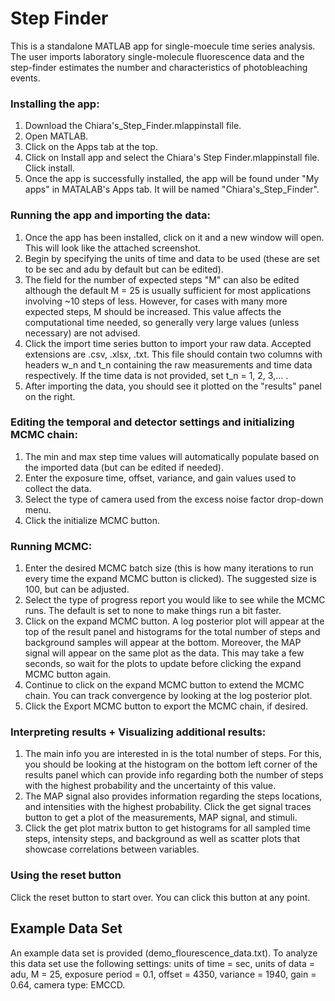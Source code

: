 # Step Finder

This is a standalone MATLAB app for single-moecule time series analysis. The user imports laboratory single-molecule fluorescence data and the step-finder estimates the number and characteristics of photobleaching events.


### Installing the app:
1. Download the Chiara's_Step_Finder.mlappinstall file.
2. Open MATLAB.
3. Click on the Apps tab at the top.
4. Click on Install app and select the Chiara's Step Finder.mlappinstall file. Click install.
5. Once the app is successfully installed, the app will be found under "My apps" in MATALAB's Apps tab. It will be named "Chiara's_Step_Finder". 

### Running the app and importing the data:
1. Once the app has been installed, click on it and a new window will open. This will look like the attached screenshot.
2. Begin by specifying the units of time and data to be used (these are set to be sec and adu by default but can be edited).
3. The field for the number of expected steps "M" can also be edited although the default M = 25 is usually sufficient for most applications involving ~10 steps of less. However, for cases with many more expected steps, M should be increased. This value affects the computational time needed, so generally very large values (unless necessary) are not advised. 
4. Click the import time series button to import your raw data. Accepted extensions are .csv, .xlsx, .txt. This file should contain two columns with headers w_n and t_n containing the raw measurements and time data respectively. If the time data is not provided, set t_n = 1, 2, 3,... .
5. After importing the data, you should see it plotted on the "results" panel on the right.

### Editing the temporal and detector settings and initializing MCMC chain:
1. The min and max step time values will automatically populate based on the imported data (but can be edited if needed). 
2. Enter the exposure time, offset, variance, and gain values used to collect the data.
3. Select the type of camera used from the excess noise factor drop-down menu. 
4. Click the initialize MCMC button.

### Running MCMC:
1. Enter the desired MCMC batch size (this is how many iterations to run every time the expand MCMC button is clicked). The suggested size is 100, but can be adjusted.
2. Select the type of progress report you would like to see while the MCMC runs. The default is set to none to make things run a bit faster. 
3. Click on the expand MCMC button. A log posterior plot will appear at the top of the result panel and histograms for the total number of steps and background samples will appear at the bottom. Moreover, the MAP signal will appear on the same plot as the data. This may take a few seconds, so wait for the plots to update before clicking the expand MCMC button again. 
4. Continue to click on the expand MCMC button to extend the MCMC chain. You can track convergence by looking at the log posterior plot. 
5. Click the Export MCMC button to export the MCMC chain, if desired.

### Interpreting results + Visualizing additional results:
1. The main info you are interested in is the total number of steps. For this, you should be looking at the histogram on the bottom left corner of the results panel which can provide info regarding both the number of steps with the highest probability and the uncertainty of this value.  
2. The MAP signal also provides information regarding the steps locations, and intensities with the highest probability. Click the get signal traces button to get a plot of the measurements, MAP signal, and stimuli. 
3. Click the get plot matrix button to get histograms for all sampled time steps, intensity steps, and background as well as scatter plots that showcase correlations between variables. 

### Using the reset button
Click the reset button to start over. You can click this button at any point.

## Example Data Set
An example data set is provided (demo_flourescence_data.txt). To analyze this data set use the following settings: units of time = sec, units of data = adu, M = 25, exposure period = 0.1, offset = 4350, variance = 1940, gain = 0.64, camera type: EMCCD. 

<!-- ## Contact
If you have any questions, contact us: <br>
Chiara Mattamira - cmattami@vols.utk.edu <br>
Ioannis Sgouralis - isgoural@utk.edu <br>  -->



